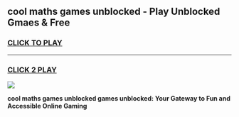 
## cool maths games unblocked - Play Unblocked Gmaes & Free
<h3>
<a href="https://news.freeplayer.one?title=cool_maths_games_unblocked&ref=23F">CLICK TO PLAY</a></h3>
<hr>

<h3>
<a href="https://news.freeplayer.one?title=cool_maths_games_unblocked&ref=23F">CLICK 2 PLAY</a>
  
</h3>

<a href="https://news.freeplayer.one?title=cool_maths_games_unblocked&ref=23F/"><img src="https://clearcache.store/games.png"></a>


**cool maths games unblocked games unblocked: Your Gateway to Fun and Accessible Online Gaming**

